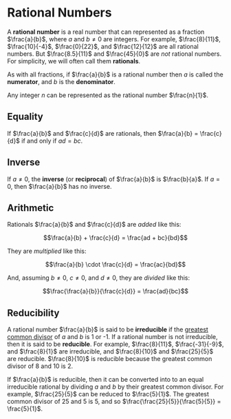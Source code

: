# Rational Numbers

A **rational number** is a real number that can represented as a fraction
$\frac{a}{b}$, where $a$ and $b \neq 0$ are integers. For example,
$\frac{8}{11}$, $\frac{10}{-4}$, $\frac{0}{22}$, and $\frac{12}{12}$ are all
rational numbers. But $\frac{8.5}{11}$ and $\frac{45}{0}$ are *not* rational
numbers. For simplicity, we will often call them **rationals**.

As with all fractions, if $\frac{a}{b}$ is a rational number then $a$ is
called the **numerator**, and $b$ is the **denominator**.

Any integer $n$ can be represented as the rational number $\frac{n}{1}$.


## Equality

If $\frac{a}{b}$ and $\frac{c}{d}$ are rationals, then 
$\frac{a}{b} = \frac{c}{d}$ if and only if $ad = bc$.


## Inverse

If $a \neq 0$, the **inverse** (or **reciprocal**) of $\frac{a}{b}$ is
$\frac{b}{a}$. If $a = 0$, then $\frac{a}{b}$ has no inverse.


## Arithmetic

Rationals $\frac{a}{b}$ and $\frac{c}{d}$ are *added* like this:

$$\frac{a}{b} + \frac{c}{d} = \frac{ad + bc}{bd}$$

They are *multiplied* like this:

$$\frac{a}{b} \cdot \frac{c}{d} = \frac{ac}{bd}$$

And, assuming $b \neq 0$, $c \neq 0$, and $d \neq 0$, they are *divided* like
this:

$$\frac{\frac{a}{b}}{\frac{c}{d}} = \frac{ad}{bc}$$


## Reducibility

A rational number $\frac{a}{b}$ is said to be **irreducible** if the [greatest
common divisor](https://en.wikipedia.org/wiki/Greatest_common_divisor) of $a$
and $b$ is 1 or -1. If a rational number is not irreducible, then it is said
to be **reducible**. For example, $\frac{8}{11}$, $\frac{-31}{-9}$, and
$\frac{8}{1}$ are irreducible, and $\frac{8}{10}$ and $\frac{25}{5}$ are
reducible. $\frac{8}{10}$ is reducible because the greatest common divisor of
8 and 10 is 2.

If $\frac{a}{b}$ is reducible, then it can be converted into to an equal
irreducible rational by dividing $a$ and $b$ by their greatest common divisor.
For example, $\frac{25}{5}$ can be reduced to $\frac{5}{1}$. The greatest
common divisor of 25 and 5 is 5, and so 
$\frac{\frac{25}{5}}{\frac{5}{5}} = \frac{5}{1}$.
